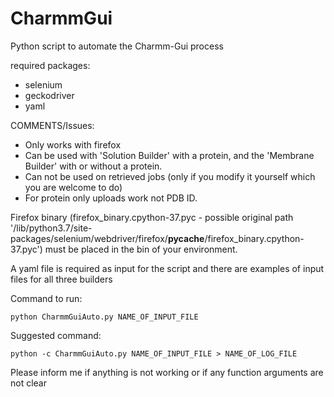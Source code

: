 # CharmmGui

Python script to automate the Charmm-Gui process 

required packages:
- selenium
- geckodriver
- yaml

COMMENTS/Issues:
- Only works with firefox
- Can be used with 'Solution Builder' with a protein, and the 'Membrane Builder' with or without a protein.
- Can not be used on retrieved jobs (only if you modify it yourself which you are welcome to do)
- For protein only uploads work not PDB ID.

Firefox binary (firefox_binary.cpython-37.pyc - possible original path '/lib/python3.7/site-packages/selenium/webdriver/firefox/__pycache__/firefox_binary.cpython-37.pyc') must be placed in the bin of your environment.

A yaml file is required as input for the script and there are examples of input files for all three builders

Command to run:
```
python CharmmGuiAuto.py NAME_OF_INPUT_FILE
```

Suggested command:
```
python -c CharmmGuiAuto.py NAME_OF_INPUT_FILE > NAME_OF_LOG_FILE
```

Please inform me if anything is not working or if any function arguments are not clear

